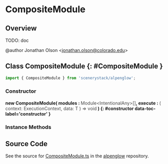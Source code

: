 # CompositeModule

## Overview

TODO: doc

@author Jonathan Olson &lt;jonathan.olson@colorado.edu&gt;

## Class CompositeModule {: #CompositeModule }


```js
import { CompositeModule } from 'scenerystack/alpenglow';
```
### Constructor

#### new CompositeModule( modules : <span style="font-weight: 400; opacity: 80%;">Module&lt;IntentionalAny&gt;[]</span>, execute : <span style="font-weight: 400; opacity: 80%;">( context: ExecutionContext, data: T ) =&gt; void</span> ) {: #constructor data-toc-label='constructor' }

### Instance Methods





## Source Code

See the source for [CompositeModule.ts](https://github.com/phetsims/alpenglow/blob/main/js/webgpu/compute/CompositeModule.ts) in the [alpenglow](https://github.com/phetsims/alpenglow) repository.
